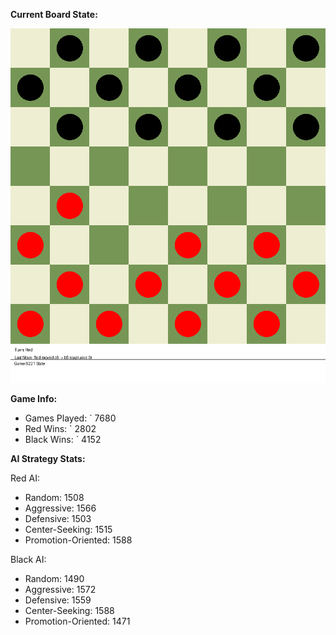 
**Current Board State:**  
<!-- START_GIF -->
![Checkers Game](./checkers_game.gif)
<!-- END_GIF -->

**Game Info:**  
- Games Played: `<!-- GAMES_PLAYED --> 7680
- Red Wins: `<!-- RED_WINS --> 2802
- Black Wins: `<!-- BLACK_WINS --> 4152

<!-- AI_STATS -->
**AI Strategy Stats:**

Red AI:
- Random: 1508
- Aggressive: 1566
- Defensive: 1503
- Center-Seeking: 1515
- Promotion-Oriented: 1588

Black AI:
- Random: 1490
- Aggressive: 1572
- Defensive: 1559
- Center-Seeking: 1588
- Promotion-Oriented: 1471
